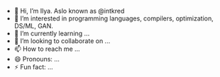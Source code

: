 - 👋 Hi, I’m Ilya. Aslo known as @intkred
- 👀 I’m interested in programming languages, compilers, optimization, DS/ML, GAN.
- 🌱 I’m currently learning ...
- 💞️ I’m looking to collaborate on ...
- 📫 How to reach me ...
- 😄 Pronouns: ...
- ⚡ Fun fact: ...

<!---
Ilya-on-site/Ilya-on-site is a ✨ special ✨ repository because its `README.md` (this file) appears on your GitHub profile.
You can click the Preview link to take a look at your changes.
--->
